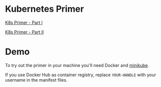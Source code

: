 # Kubernetes Primer

[K8s Primer - Part I](https://www.marcoslar.com/posts/2022/11/k8s-primer/)

[K8s Primer - Part II](https://www.marcoslar.com/posts/2022/11/k8s-primer-part-ii/)

# Demo

To try out the primer in your machine you'll need Docker
and [minikube](https://minikube.sigs.k8s.io/docs/start/).

If you use Docker Hub as container registry, replace `YOUR-HANDLE`
with your username in the manifest files.
